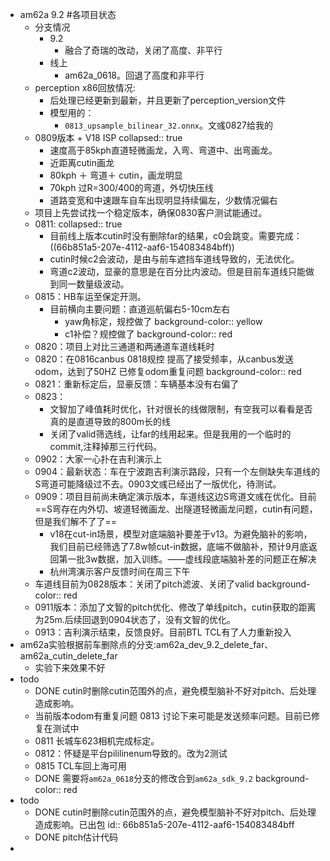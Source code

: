 - am62a 9.2 #各项目状态
	- 分支情况
		- 9.2
			- 融合了奇瑞的改动，关闭了高度、非平行
		- 线上
			- am62a_0618。回退了高度和非平行
	- perception x86回放情况:
		- 后处理已经更新到最新，并且更新了perception_version文件
		- 模型用的：
			- `0813_upsample_bilinear_32.onnx`。文彧0827给我的
	- 0809版本 + V18 ISP
	  collapsed:: true
		- 速度高于85kph直道轻微画龙，入弯、弯道中、出弯画龙。
		- 近距离cutin画龙
		- 80kph ＋ 弯道＋ cutin，画龙明显
		- 70kph 过R=300/400的弯道，外切快压线
		- 道路变宽和中速跟车自车出现明显持续偏左，少数情况偏右
	- 项目上先尝试找一个稳定版本，确保0830客户测试能通过。
	- 0811:
	  collapsed:: true
		- 目前线上版本cutin时没有删除far的结果，c0会跳变。需要完成： ((66b851a5-207e-4112-aaf6-154083484bff))
		- cutin时候c2会波动，是由与前车遮挡车道线导致的，无法优化。
		- 弯道c2波动，显豪的意思是在百分比内波动。但是目前车道线只能做到同一数量级波动。
	- 0815：HB车运至保定开测。
		- 目前横向主要问题：直道巡航偏右5-10cm左右
			- yaw角标定，规控做了
			  background-color:: yellow
			- c1补偿？规控做了
			  background-color:: red
	- 0820：项目上对比三通道和两通道车道线耗时
	- 0820：在0816canbus 0818规控 提高了接受频率，从canbus发送odom，达到了50HZ 已修复odom重复问题
	  background-color:: red
	- 0821：重新标定后，显豪反馈：车辆基本没有右偏了
	- 0823：
		- 文智加了峰值耗时优化，针对很长的线做限制，有空我可以看看是否真的是直道导致的800m长的线
		- 关闭了valid筛选线，让far的线用起来。但是我用的一个临时的commit,注释掉那三行代码。
	- 0902：大家一心扑在吉利演示上
	- 0904：最新状态：车在宁波跑吉利演示路段，只有一个左侧缺失车道线的S弯道可能降级过不去。0903文彧已经出了一版优化，待测试。
	- 0909：项目目前尚未确定演示版本，车道线这边S弯道文彧在优化。目前==S弯存在内外切、坡道轻微画龙、出隧道轻微画龙问题，cutin有问题，但是我们解不了了==
		- v18在cut-in场景，模型对底端脑补要差于v13。为避免脑补的影响，我们目前已经筛选了7.8w帧cut-in数据，底端不做脑补，预计9月底返回第一批3w数据，加入训练。——虚线段底端脑补差的问题正在解决
		- 杭州湾演示客户反馈时间在周三下午
	- 车道线目前为0828版本：关闭了pitch滤波、关闭了valid
	  background-color:: red
	- 0911版本：添加了文智的pitch优化、修改了单线pitch，cutin获取的距离为25m.后续回退到0904状态了，没有文智的优化。
	- 0913：吉利演示结束，反馈良好。目前BTL TCL有了人力重新投入
- am62a实验根据前车删除点的分支:am62a_dev_9.2_delete_far、am62a_cutin_delete_far
	- 实验下来效果不好
- todo
	- DONE cutin时删除cutin范围外的点，避免模型脑补不好对pitch、后处理造成影响。
	- 当前版本odom有重复问题 0813 讨论下来可能是发送频率问题。目前已修复在测试中
	- 0811 长城车623相机完成标定。
	- 0812：怀疑是平台pililinenum导致的。改为2测试
	- 0815 TCL车回上海可用
	- DONE 需要将`am62a_0618`分支的修改合到`am62a_sdk_9.2`
	  background-color:: red
- todo
	- DONE cutin时删除cutin范围外的点，避免模型脑补不好对pitch、后处理造成影响。已出包
	  id:: 66b851a5-207e-4112-aaf6-154083484bff
	- DONE pitch估计代码
-
